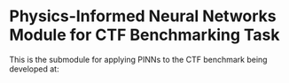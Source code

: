 # Physics-Informed Neural Networks Module for CTF Benchmarking Task

This is the submodule for applying PINNs to the CTF benchmark being developed at: